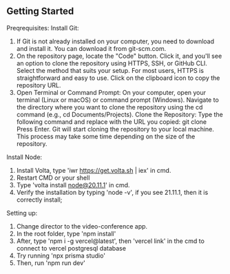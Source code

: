 

## Getting Started



Preqrequisites:
Install Git:
1. If Git is not already installed on your computer, you need to download and install it. You can download it from git-scm.com.
2. On the repository page, locate the "Code" button. Click it, and you'll see an option to clone the repository using HTTPS, SSH, or GitHub CLI. Select the method that suits your setup. For most users, HTTPS is straightforward and easy to use.
Click on the clipboard icon to copy the repository URL.
3. Open Terminal or Command Prompt: On your computer, open your terminal (Linux or macOS) or command prompt (Windows). Navigate to the directory where you want to clone the repository using the cd command (e.g., cd Documents/Projects). Clone the Repository: Type the following command and replace <URL> with the URL you copied:
git clone <URL>
Press Enter. Git will start cloning the repository to your local machine. This process may take some time depending on the size of the repository.

Install Node:
1. Install Volta, type 'iwr https://get.volta.sh | iex' in cmd.
2. Restart CMD or your shell
3. Type 'volta install node@20.11.1' in cmd.
4. Verify the installation by typing 'node -v', if you see 21.11.1, then it is correctly install;


Setting up:

1. Change director to the video-conference app.
2. In the root folder, type 'npm install'
3. After, type 'npm i -g vercel@latest', then 'vercel link' in the cmd to connect to vercel postgresql database
4. Try running 'npx prisma studio'
5. Then, run 'npm run dev'

